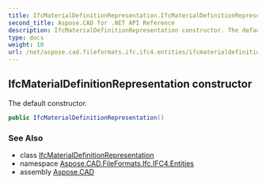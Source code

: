 ```yaml
---
title: IfcMaterialDefinitionRepresentation.IfcMaterialDefinitionRepresentation
second_title: Aspose.CAD for .NET API Reference
description: IfcMaterialDefinitionRepresentation constructor. The default constructor
type: docs
weight: 10
url: /net/aspose.cad.fileformats.ifc.ifc4.entities/ifcmaterialdefinitionrepresentation/ifcmaterialdefinitionrepresentation/
---
```

## IfcMaterialDefinitionRepresentation constructor

The default constructor.

```csharp
public IfcMaterialDefinitionRepresentation()
```

### See Also

* class [IfcMaterialDefinitionRepresentation](../)
* namespace [Aspose.CAD.FileFormats.Ifc.IFC4.Entities](../../ifcmaterialdefinitionrepresentation/)
* assembly [Aspose.CAD](../../../)


